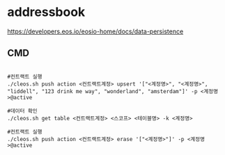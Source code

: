 # addressbook
https://developers.eos.io/eosio-home/docs/data-persistence

## CMD
```

#컨트랙트 실행
./cleos.sh push action <컨트랙트계정> upsert '["<계정명>", "<계정명>", "liddell", "123 drink me way", "wonderland", "amsterdam"]' -p <계정명>@active

#데이터 확인
./cleos.sh get table <컨트랙트계정> <스코프> <테이블명> -k <계정명>

#컨트랙트 실행
./cleos.sh push action <컨트랙트계정> erase '["<계정명>"]' -p <계정명>@active


```

